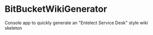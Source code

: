 # BitBucketWikiGenerator
Console app to quickly generate an "Entelect Service Desk" style wiki skeleton
